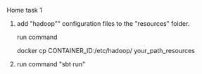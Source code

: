 Home task 1

1. add "hadoop"" configuration files to the "resources" folder.

   run command

    docker cp CONTAINER_ID:/etc/hadoop/ your_path_resources 

2. run command "sbt run"